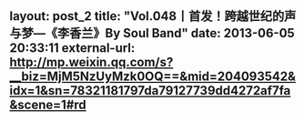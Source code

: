 ---
---
layout: post_2
title:  "Vol.048丨首发！跨越世纪的声与梦—《李香兰》By Soul Band"
date:   2013-06-05 20:33:11
external-url: http://mp.weixin.qq.com/s?__biz=MjM5NzUyMzk0OQ==&mid=204093542&idx=1&sn=78321181797da79127739dd4272af7fa&scene=1#rd
---